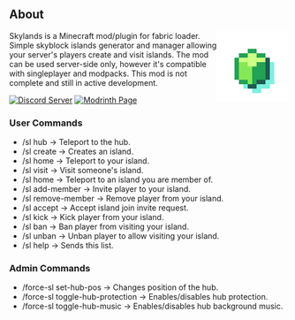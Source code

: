 ## About
<!-- modrinth_exclude.start -->
<img align="right" width="128" src="src/main/resources/assets/skylands/icon.png">
<!-- modrinth_exclude.end -->

Skylands is a Minecraft mod/plugin for fabric loader. Simple skyblock islands generator and manager allowing your
server's players create and visit islands. The mod can be used server-side only, however it's compatible with singleplayer
and modpacks. This mod is not complete and still in active development.

[![Discord Server](https://raw.githubusercontent.com/intergrav/devins-badges/main/badges/discord_64h.png)](https://discord.gg/DcemWeskeZ) [![Modrinth Page](https://raw.githubusercontent.com/intergrav/devins-badges/main/badges/modrinth_64h.png)](https://modrinth.com/mod/skylands)

### User Commands

- /sl hub -> Teleport to the hub.
- /sl create -> Creates an island.
- /sl home -> Teleport to your island.
- /sl visit <player> -> Visit someone's island.
- /sl home <player> -> Teleport to an island you are member of.
- /sl add-member <player> -> Invite player to your island.
- /sl remove-member <player> -> Remove player from your island.
- /sl accept <player> -> Accept island join invite request.
- /sl kick <player> -> Kick player from your island.
- /sl ban <player> -> Ban player from visiting your island.
- /sl unban <player> -> Unban player to allow visiting your island.
- /sl help -> Sends this list.

### Admin Commands

- /force-sl set-hub-pos -> Changes position of the hub.
- /force-sl toggle-hub-protection -> Enables/disables hub protection.
- /force-sl toggle-hub-music -> Enables/disables hub background music.


